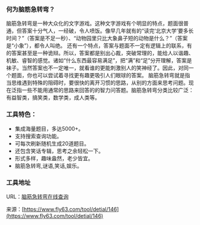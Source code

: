 ### 何为脑筋急转弯？
脑筋急转弯是一种大众化的文字游戏。这种文字游戏有个明显的特点，题面很普通，但答案十分气人，一经破，令人喷饭。像早几年就有的“读完‘北京大学’要多长时间？”（答案是不足一秒）、“动物园里只比大象鼻子短的动物是什么？”（答案是“小象”），都令人叫绝。
还有一个特点，答案与题面不一定有逻辑上的联系，有的答案甚至是一种诡辩。所以，答案都是别出心裁，突破常理的，能给人以谐趣、机敏、睿智的感觉。诸如“什么东西最容易满足”，把“满”和“足”分开理解，答案是袜子。当然答案也不一定唯一，就看谁的更能刺激别人的笑神经了。因此，对同一个题面，你也可以尝试着寻找更有趣更吸引人们眼球的答案。
脑筋急转弯就是指当思维遇到特殊的阻碍时，要很快的离开习惯的思路，从别的方面来思考问题。现在泛指一些不能用通常的思路来回答的的智力问答题。脑筋急转弯分类比较广泛：有益智类，搞笑类，数学类，成人类等。

### 工具特色：

- 集成海量题目，多达5000+。
- 支持搜索查询功能。
- 可每次刷新随机生成20道题目。
- 还包含笑话专辑，思考之余轻松一下。
- 形式多样，趣味盎然，老少皆宜。
- 脑筋急转弯,谜语,笑话,娱乐。


### 工具地址
URL：[脑筋急转弯在线查询](https://www.fly63.com/tool/naojin/)

来源：[https://www.fly63.com/tool/detial/146](https://www.fly63.com/tool/detial/146)
